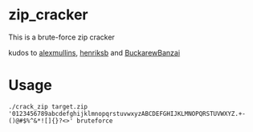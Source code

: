 # zip_cracker
This is a brute-force zip cracker

kudos to [alexmullins](https://github.com/alexmullins/zip), [henriksb](https://github.com/henriksb/ZipCrack) and [BuckarewBanzai](https://github.com/BuckarewBanzai/ZipCrack-Go)

# Usage
```
./crack_zip target.zip '0123456789abcdefghijklmnopqrstuvwxyzABCDEFGHIJKLMNOPQRSTUVWXYZ.+-()@#$%^&*![]{}?<>' bruteforce
```
